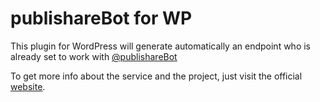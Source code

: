 # publishareBot for WP

This plugin for WordPress will generate automatically an endpoint
who is already set to work with [@publishareBot](https://t.me/publishareBot)

To get more info about the service and the project, just visit the official [website](https://publishare.0x100.it).
